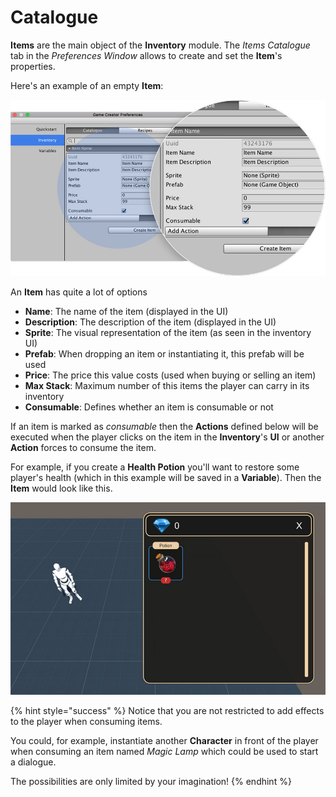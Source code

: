 # Catalogue

**Items** are the main object of the **Inventory** module. The _Items Catalogue_ tab in the _Preferences Window_ allows to create and set the **Item**'s properties.

Here's an example of an empty **Item**:

![\(Example of an item definition\)](../../.gitbook/assets/inventory-catalogue.jpg)

An **Item** has quite a lot of options

* **Name**: The name of the item \(displayed in the UI\)
* **Description**: The description of the item \(displayed in the UI\)
* **Sprite**: The visual representation of the item \(as seen in the inventory UI\)
* **Prefab**: When dropping an item or instantiating it, this prefab will be used
* **Price**: The price this value costs \(used when buying or selling an item\)
* **Max Stack**: Maximum number of this items the player can carry in its inventory
* **Consumable**: Defines whether an item is consumable or not

If an item is marked as _consumable_ then the **Actions** defined below will be executed when the player clicks on the item in the **Inventory**'s **UI** or another **Action** forces to consume the item.

For example, if you create a **Health Potion** you'll want to restore some player's health \(which in this example will be saved in a **Variable**\). Then the **Item** would look like this.

![\(Example of how a Potion item looks in the RPG Inventory skin\)](../../.gitbook/assets/inventory-catalogue-game.jpg)

{% hint style="success" %}
Notice that you are not restricted to add effects to the player when consuming items. 

You could, for example, instantiate another **Character** in front of the player when consuming an item named _Magic Lamp_ which could be used to start a dialogue. 

The possibilities are only limited by your imagination!
{% endhint %}

